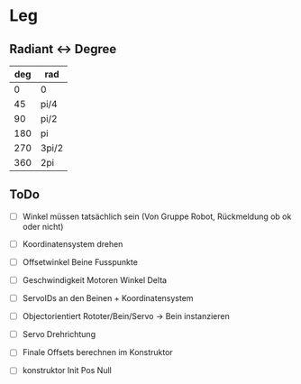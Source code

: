 # Leg

## Radiant &#8596; Degree
|deg  | rad   |
|-----|-------|
|0    | 0     |
|45   | pi/4  |
|90   | pi/2  |
|180  | pi    |
|270  | 3pi/2 |
|360  | 2pi   |


## ToDo
- [ ] Winkel müssen tatsächlich sein (Von Gruppe Robot, Rückmeldung ob ok oder nicht)
- [ ] Koordinatensystem drehen
- [ ] Offsetwinkel Beine Fusspunkte
- [ ] Geschwindigkeit Motoren Winkel Delta
- [ ] ServoIDs an den Beinen + Koordinatensystem
- [ ] Objectorientiert Rototer/Bein/Servo -> Bein instanzieren
- [ ] Servo Drehrichtung
- [ ] Finale Offsets berechnen im Konstruktor
- [ ] konstruktor Init Pos Null






